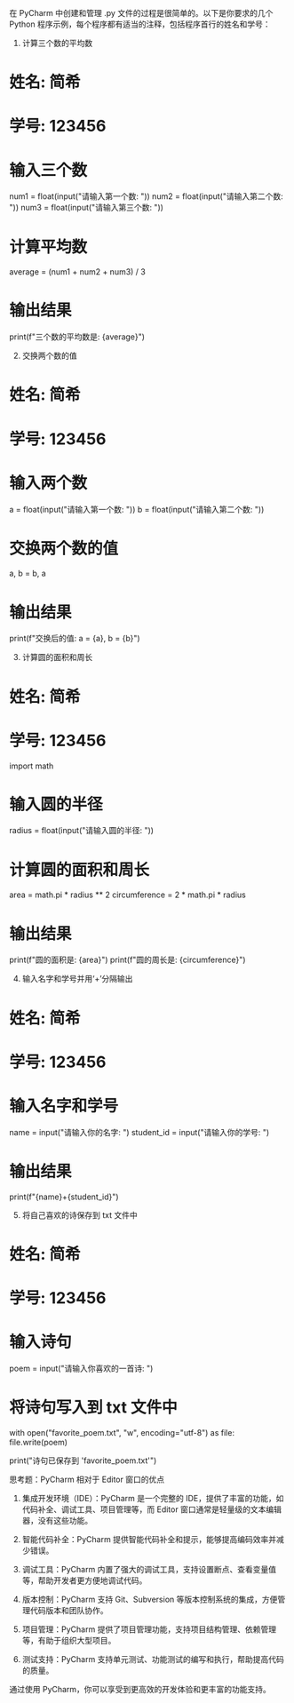 在 PyCharm 中创建和管理 .py 文件的过程是很简单的。以下是你要求的几个 Python 程序示例，每个程序都有适当的注释，包括程序首行的姓名和学号：

1. 计算三个数的平均数

# 姓名: 简希
# 学号: 123456

# 输入三个数
num1 = float(input("请输入第一个数: "))
num2 = float(input("请输入第二个数: "))
num3 = float(input("请输入第三个数: "))

# 计算平均数
average = (num1 + num2 + num3) / 3

# 输出结果
print(f"三个数的平均数是: {average}")

2. 交换两个数的值

# 姓名: 简希
# 学号: 123456

# 输入两个数
a = float(input("请输入第一个数: "))
b = float(input("请输入第二个数: "))

# 交换两个数的值
a, b = b, a

# 输出结果
print(f"交换后的值: a = {a}, b = {b}")

3. 计算圆的面积和周长

# 姓名: 简希
# 学号: 123456

import math

# 输入圆的半径
radius = float(input("请输入圆的半径: "))

# 计算圆的面积和周长
area = math.pi * radius ** 2
circumference = 2 * math.pi * radius

# 输出结果
print(f"圆的面积是: {area}")
print(f"圆的周长是: {circumference}")

4. 输入名字和学号并用‘+’分隔输出

# 姓名: 简希
# 学号: 123456

# 输入名字和学号
name = input("请输入你的名字: ")
student_id = input("请输入你的学号: ")

# 输出结果
print(f"{name}+{student_id}")

5. 将自己喜欢的诗保存到 txt 文件中

# 姓名: 简希
# 学号: 123456

# 输入诗句
poem = input("请输入你喜欢的一首诗: ")

# 将诗句写入到 txt 文件中
with open("favorite_poem.txt", "w", encoding="utf-8") as file:
    file.write(poem)

print("诗句已保存到 'favorite_poem.txt'")

思考题：PyCharm 相对于 Editor 窗口的优点

1. 集成开发环境（IDE）：PyCharm 是一个完整的 IDE，提供了丰富的功能，如代码补全、调试工具、项目管理等，而 Editor 窗口通常是轻量级的文本编辑器，没有这些功能。


2. 智能代码补全：PyCharm 提供智能代码补全和提示，能够提高编码效率并减少错误。


3. 调试工具：PyCharm 内置了强大的调试工具，支持设置断点、查看变量值等，帮助开发者更方便地调试代码。


4. 版本控制：PyCharm 支持 Git、Subversion 等版本控制系统的集成，方便管理代码版本和团队协作。


5. 项目管理：PyCharm 提供了项目管理功能，支持项目结构管理、依赖管理等，有助于组织大型项目。


6. 测试支持：PyCharm 支持单元测试、功能测试的编写和执行，帮助提高代码的质量。



通过使用 PyCharm，你可以享受到更高效的开发体验和更丰富的功能支持。

